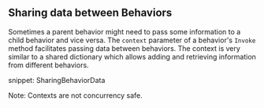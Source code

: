 
## Sharing data between Behaviors

Sometimes a parent behavior might need to pass some information to a child behavior and vice versa. The `context` parameter of a behavior's `Invoke` method facilitates passing data between behaviors. The context is very similar to a shared dictionary which allows adding and retrieving information from different behaviors.

snippet: SharingBehaviorData

Note: Contexts are not concurrency safe.